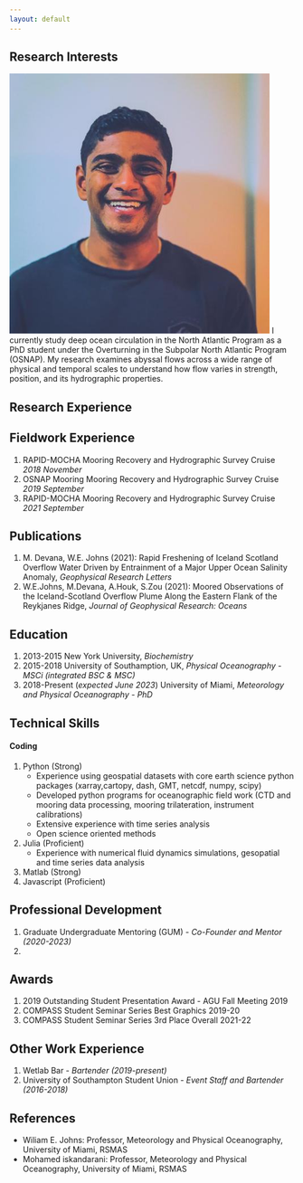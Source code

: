 ```yaml
---
layout: default
---
```


## Research Interests

<img class="profile-picture" src="profPic.jpeg">
I currently study deep ocean circulation in the North Atlantic Program as a PhD student under the Overturning in the Subpolar North Atlantic Program (OSNAP). My research examines abyssal flows across a wide range of physical and temporal scales to understand how flow varies in strength, position, and its hydrographic properties.

## Research Experience

## Fieldwork Experience

1. RAPID-MOCHA Mooring Recovery and Hydrographic Survey Cruise _2018 November_
2. OSNAP Mooring Mooring Recovery and Hydrographic Survey Cruise _2019 September_
3. RAPID-MOCHA Mooring Recovery and Hydrographic Survey Cruise _2021 September_

## Publications

1. M. Devana, W.E. Johns (2021): Rapid Freshening of Iceland Scotland Overflow Water Driven by Entrainment of a Major Upper Ocean Salinity Anomaly, _Geophysical Research Letters_
2. W.E.Johns, M.Devana, A.Houk, S.Zou (2021): Moored Observations of the Iceland-Scotland Overflow Plume Along the Eastern Flank of the Reykjanes Ridge, _Journal of Geophysical Research: Oceans_
<!-- 2. S.Holmes, J.Watson: Consequences of living with a sociopath in London -->

## Education

1. 2013-2015 New York University, _Biochemistry_
2. 2015-2018 University of Southamption, UK, _Physical Oceanography - MSCi (integrated BSC & MSC)_
3. 2018-Present (_expected June 2023_) University of Miami, _Meteorology and Physical Oceanography - PhD_

## Technical Skills

#### Coding

1. Python (Strong)
   - Experience using geospatial datasets with core earth science python packages (xarray,cartopy, dash, GMT, netcdf, numpy, scipy)
   - Developed python programs for oceanographic field work (CTD and mooring data processing, mooring trilateration, instrument calibrations)
   - Extensive experience with time series analysis
   - Open science oriented methods
2. Julia (Proficient)
   - Experience with numerical fluid dynamics simulations, gesopatial and time series data analysis
3. Matlab (Strong)
4. Javascript (Proficient)

## Professional Development

1. Graduate Undergraduate Mentoring (GUM) - _Co-Founder and Mentor (2020-2023)_
2.

## Awards

1. 2019 Outstanding Student Presentation Award - AGU Fall Meeting 2019
2. COMPASS Student Seminar Series Best Graphics 2019-20
3. COMPASS Student Seminar Series 3rd Place Overall 2021-22

## Other Work Experience

1. Wetlab Bar - _Bartender (2019-present)_
2. University of Southampton Student Union - _Event Staff and Bartender (2016-2018)_

## References

- Wiliam E. Johns: Professor, Meteorology and Physical Oceanography, University of Miami, RSMAS
- Mohamed iskandarani: Professor, Meteorology and Physical Oceanography, University of Miami, RSMAS
<!-- - John Doe: Associate Professor, Department of Computer Science, Ipsum -->
